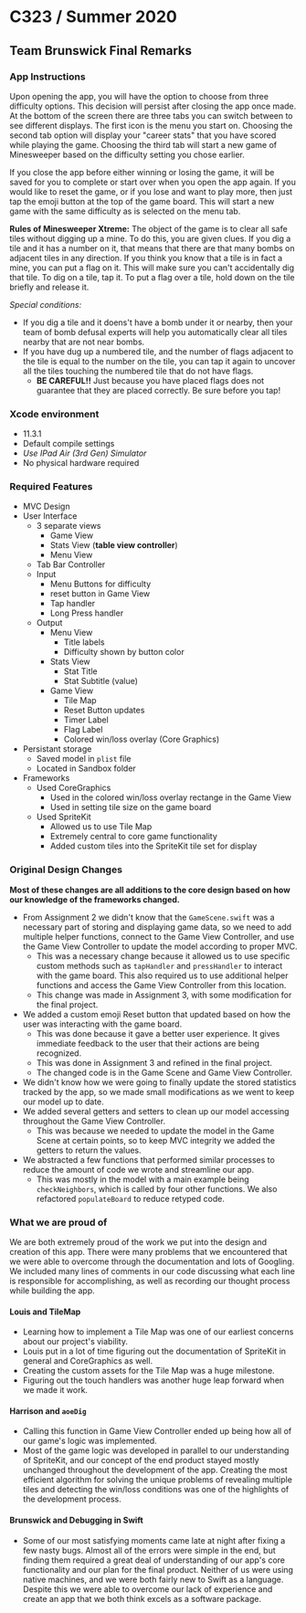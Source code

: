 # C323 / Summer 2020
## Team Brunswick Final Remarks

### App Instructions
Upon opening the app, you will have the option to choose from three difficulty options. This decision will persist after closing the app once made. At the bottom of the screen there are three tabs you can switch between to see different displays. The first icon is the menu you start on. Choosing the second tab option will display your "career stats" that you have scored while playing the game. Choosing the third tab will start a new game of Minesweeper based on the difficulty setting you chose earlier. 

If you close the app before either winning or losing the game, it will be saved for you to complete or start over when you open the app again. If you would like to reset the game, or if you lose and want to play more, then just tap the emoji button at the top of the game board. This will start a new game with the same difficulty as is selected on the menu tab. 

**Rules of Minesweeper Xtreme:**
The object of the game is to clear all safe tiles without digging up a mine. To do this, you are given clues. If you dig a tile and it has a number on it, that means that there are that many bombs on adjacent tiles in any direction. If you think you know that a tile is in fact a mine, you can put a flag on it. This will make sure you can't accidentally dig that tile. To dig on a tile, tap it. To put a flag over a tile, hold down on the tile briefly and release it. 

*Special conditions:*
* If you dig a tile and it doens't have a bomb under it or nearby, then your team of bomb defusal experts will help you automatically clear all tiles nearby that are not near bombs.
* If you have dug up a numbered tile, and the number of flags adjacent to the tile is equal to the number on the tile, you can tap it again to uncover all the tiles touching the numbered tile that do not have flags.
  * **BE CAREFUL!!** Just because you have placed flags does not guarantee that they are placed correctly. Be sure before you tap!

### Xcode environment
 * 11.3.1
 * Default compile settings
 * *Use IPad Air (3rd Gen) Simulator*
 * No physical hardware required
 
### Required Features
* MVC Design
* User Interface
  * 3 separate views
    * Game View
    * Stats View (**table view controller**)
    * Menu View
  * Tab Bar Controller
  * Input
    * Menu Buttons for difficulty
    * reset button in Game View
    * Tap handler
    * Long Press handler
  * Output
    * Menu View
      * Title labels
      * Difficulty shown by button color
    * Stats View
      * Stat Title
      * Stat Subtitle (value)
    * Game View
      * Tile Map
      * Reset Button updates
      * Timer Label
      * Flag Label
      * Colored win/loss overlay (Core Graphics)
* Persistant storage
  * Saved model in `plist` file
  * Located in Sandbox folder
* Frameworks
  * Used CoreGraphics
    * Used in the colored win/loss overlay rectange in the Game View
    * Used in setting tile size on the game board
  * Used SpriteKit
    * Allowed us to use Tile Map
    * Extremely central to core game functionality
    * Added custom tiles into the SpriteKit tile set for display

### Original Design Changes
**Most of these changes are all additions to the core design based on how our knowledge of the frameworks changed.**
* From Assignment 2 we didn't know that the `GameScene.swift` was a necessary part of storing and displaying game data, so we need to add multiple helper functions, connect to the Game View Controller, and use the Game View Controller to update the model according to proper MVC.
  * This was a necessary change because it allowed us to use specific custom methods such as `tapHandler` and `pressHandler` to interact with the game board. This also required us to use additional helper functions and access the Game View Controller from this location.
  * This change was made in Assignment 3, with some modification for the final project.
* We added a custom emoji Reset button that updated based on how the user was interacting with the game board.
  * This was done because it gave a better user experience. It gives immediate feedback to the user that their actions are being recognized.
  * This was done in Assignment 3 and refined in the final project.
  * The changed code is in the Game Scene and Game View Controller.
* We didn't know how we were going to finally update the stored statistics tracked by the app, so we made small modifications as we went to keep our model up to date.
* We added several getters and setters to clean up our model accessing throughout the Game View Controller.
  * This was because we needed to update the model in the Game Scene at certain points, so to keep MVC integrity we added the getters to return the values.
* We abstracted a few functions that performed similar processes to reduce the amount of code we wrote and streamline our app. 
  * This was mostly in the model with a main example being `checkNeighbors`, which is called by four other functions. We also refactored `populateBoard` to reduce retyped code.

### What we are proud of
We are both extremely proud of the work we put into the design and creation of this app.
There were many problems that we encountered that we were able to overcome through the documentation and lots of Googling. We included many lines of comments in our code discussing what each line is responsible for accomplishing, as well as recording our thought process while building the app. 
#### Louis and TileMap
* Learning how to implement a Tile Map was one of our earliest concerns about our project's viability.
* Louis put in a lot of time figuring out the documentation of SpriteKit in general and CoreGraphics as well.
* Creating the custom assets for the Tile Map was a huge milestone.
* Figuring out the touch handlers was another huge leap forward when we made it work.
#### Harrison and `aoeDig`
* Calling this function in Game View Controller ended up being how all of our game's logic was implemented.
* Most of the game logic was developed in parallel to our understanding of SpriteKit, and our concept of the end product stayed mostly unchanged throughout the development of the app. Creating the most efficient algorithm for solving the unique problems of revealing multiple tiles and detecting the win/loss conditions was one of the highlights of the development process.
#### Brunswick and Debugging in Swift
* Some of our most satisfying moments came late at night after fixing a few nasty bugs. Almost all of the errors were simple in the end, but finding them required a great deal of understanding of our app's core functionality and our plan for the final product. Neither of us were using native machines, and we were both fairly new to Swift as a language. Despite this we were able to overcome our lack of experience and create an app that we both think excels as a software package.
